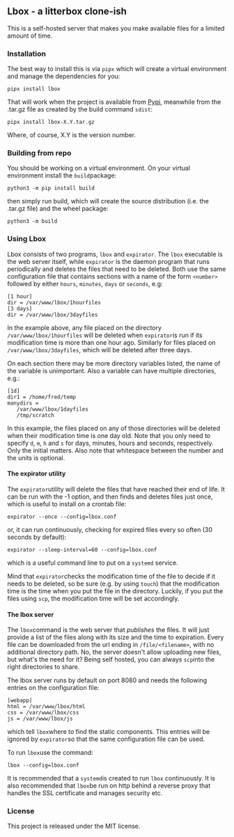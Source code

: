 ## Lbox - a litterbox clone-ish

This is a self-hosted server that makes you make available files for a limited amount of time.

### Installation

The best way to install this is via `pipx` which will create a virtual environment and manage the dependencies for you:

    pipx install lbox

That will work when the project is available from [Pypi](https://pypi.org), meanwhile from the .tar.gz file as created by the build command `sdist`:

    pipx install lbox-X.Y.tar.gz

Where, of course, X.Y is the version number.

### Building from repo

You should be working on a virtual environment. On your virtual environment install the `build`package:

    python3 -m pip install build

then simply run build, which will create the source distribution (i.e. the .tar.gz file) and the wheel package:

    python3 -m build

### Using Lbox

Lbox consists of two programs, `lbox` and `expirator`. The `lbox` executable is the web server itself, while `expirator` is the daemon program that runs periodically and deletes the files that need to be deleted. Both use the same configuration file that contains sections with a name of the form `<number>` followed by either `hours`, `minutes`, `days` or `seconds`, e.g:

    [1 hour]
    dir = /var/www/lbox/1hourfiles
    [3 days]
    dir = /var/www/lbox/3dayfiles

In the example above, any file placed on the directory `/var/www/lbox/1hourfiles` will be deleted when `expirator`is run if its modification time is more than one hour ago. Similarly for files placed on `/var/www/lbox/3dayfiles`, which will be deleted after three days.

On each section there may be more directory variables listed, the name of the variable is unimportant. Also a variable can have multiple directories, e.g.:

    [1d]
    dir1 = /home/fred/temp
    manydirs =
       /var/www/lbox/1dayfiles
       /tmp/scratch

In this example, the files placed on any of those directories will be deleted when their modification time is one day old. Note that you only need to specify `d`, `m`, `h` and `s` for days, minutes, hours and seconds, respectively. Only the initial matters. Also note that whitespace between the number and the units is optional.

#### The expirator utility

The `expirator`utility will delete the files that have reached their end of life. It can be run with the -1 option, and then finds and deletes files just once, which is useful to install on a crontab file:

    expirator --once --config=lbox.conf

or, it can run continuously, checking for expired files every so often (30 seconds by default):

    expirator --sleep-interval=60 --config=lbox.conf

which is a useful command line to put on a `systemd` service.

Mind that `expirator`checks the modification time of the file to decide if it needs to be deleted, so be sure (e.g. by using `touch`) that the modification time is the time when you put the file in the directory. Luckily, if you put the files using `scp`, the modification time will be set accordingly.

#### The lbox server

The `lbox`command is the web server that _publishes_  the files. It will just provide a list of the files along with its size and the time to expiration. Every file can be downloaded from the url ending in `/file/<filename>`, with no additional directory path. No, the server doesn't allow uploading new files, but what's the need for it? Being self hosted, you can always `scp`into the right directories to share.

The lbox server runs by default on port 8080 and needs the following entries on the configuration file:

    [webapp]
    html = /var/www/lbox/html
    css = /var/www/lbox/css
    js = /var/www/lbox/js

which tell `lbox`where to find the static components. This entries will be ignored by `expirator`so that the same configuration file can be used.

To run `lbox`use the command:

    lbox --config=lbox.conf

It is recommended that a `systemd`is created to run `lbox` continuously. It is also recommended that `lbox`be run on http behind a reverse proxy that handles the SSL certificate and manages security etc.

### License
This project is released under the MIT license.
